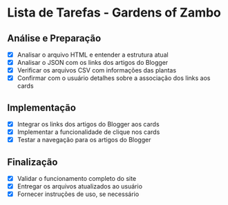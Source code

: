# Lista de Tarefas - Gardens of Zambo

## Análise e Preparação
- [x] Analisar o arquivo HTML e entender a estrutura atual
- [x] Analisar o JSON com os links dos artigos do Blogger
- [x] Verificar os arquivos CSV com informações das plantas
- [x] Confirmar com o usuário detalhes sobre a associação dos links aos cards

## Implementação
- [x] Integrar os links dos artigos do Blogger aos cards
- [x] Implementar a funcionalidade de clique nos cards
- [x] Testar a navegação para os artigos do Blogger

## Finalização
- [x] Validar o funcionamento completo do site
- [x] Entregar os arquivos atualizados ao usuário
- [x] Fornecer instruções de uso, se necessário
